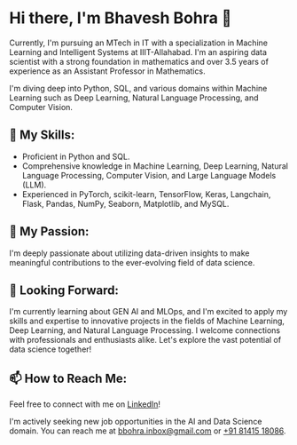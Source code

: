 # Hi there, I'm Bhavesh Bohra 👋

Currently, I'm pursuing an MTech in IT with a specialization in Machine Learning and Intelligent Systems at IIIT-Allahabad. I'm an aspiring data scientist with a strong foundation in mathematics and over 3.5 years of experience as an Assistant Professor in Mathematics. 

I'm diving deep into Python, SQL, and various domains within Machine Learning such as Deep Learning, Natural Language Processing, and Computer Vision.

## 🌱 My Skills:
- Proficient in Python and SQL.
- Comprehensive knowledge in Machine Learning, Deep Learning, Natural Language Processing, Computer Vision, and Large Language Models (LLM).
- Experienced in PyTorch, scikit-learn, TensorFlow, Keras, Langchain, Flask, Pandas, NumPy, Seaborn, Matplotlib, and MySQL.

## 💼 My Passion:
I'm deeply passionate about utilizing data-driven insights to make meaningful contributions to the ever-evolving field of data science.

## 🚀 Looking Forward:
I'm currently learning about GEN AI and MLOps, and I'm excited to apply my skills and expertise to innovative projects in the fields of Machine Learning, Deep Learning, and Natural Language Processing. I welcome connections with professionals and enthusiasts alike. Let's explore the vast potential of data science together!

## 📫 How to Reach Me:
Feel free to connect with me on [LinkedIn](https://www.linkedin.com/in/bhavesh-bohra/)!

I'm actively seeking new job opportunities in the AI and Data Science domain. You can reach me at [bbohra.inbox@gmail.com](mailto:bbohra.inbox@gmail.com) or [+91 81415 18086](tel:+918141518086).


